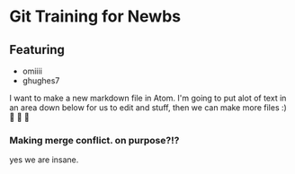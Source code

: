 # Git Training for Newbs

## Featuring
- omiiii
- ghughes7


I want to make a new markdown file in Atom. I'm going to put alot of text in an area down below for us to edit and stuff, then we can make more files :)  :tada: :tada: :tada:


### Making merge conflict. on purpose?!?
yes we are insane.

